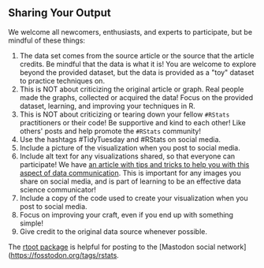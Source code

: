 ## Sharing Your Output

We welcome all newcomers, enthusiasts, and experts to participate, but be mindful of these things:

1. The data set comes from the source article or the source that the article credits. Be mindful that the data is what it is! You are welcome to explore beyond the provided dataset, but the data is provided as a "toy" dataset to practice techniques on.  
2. This is NOT about criticizing the original article or graph. Real people made the graphs, collected or acquired the data! Focus on the provided dataset, learning, and improving your techniques in R.  
3. This is NOT about criticizing or tearing down your fellow `#RStats` practitioners or their code! Be supportive and kind to each other! Like others' posts and help promote the `#RStats` community!  
4. Use the hashtags #TidyTuesday and #RStats on social media.
5. Include a picture of the visualization when you post to social media.  
6. Include alt text for any visualizations shared, so that everyone can participate! We have [an article with tips and tricks to help you with this aspect of data communication](alt_text.md). This is important for any images you share on social media, and is part of learning to be an effective data science communicator!
7. Include a copy of the code used to create your visualization when you post to social media.
8. Focus on improving your craft, even if you end up with something simple!  
9. Give credit to the original data source whenever possible.

The [rtoot package](https://schochastics.github.io/rtoot/) is helpful for posting to the [Mastodon social network](https://fosstodon.org/tags/rstats.